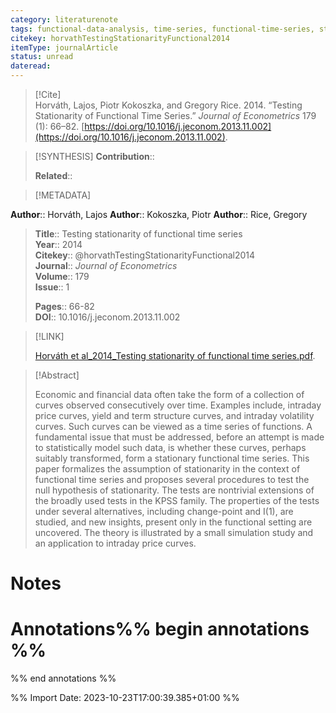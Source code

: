 ```yaml
---
category: literaturenote
tags: functional-data-analysis, time-series, functional-time-series, stationarity-analysis
citekey: horvathTestingStationarityFunctional2014
itemType: journalArticle
status: unread  
dateread:  
---
```


> [!Cite]  
> Horváth, Lajos, Piotr Kokoszka, and Gregory Rice. 2014. “Testing Stationarity of Functional Time Series.” _Journal of Econometrics_ 179 (1): 66–82. [https://doi.org/10.1016/j.jeconom.2013.11.002](https://doi.org/10.1016/j.jeconom.2013.11.002).

> [!SYNTHESIS] 
>**Contribution**::
>
>**Related**:: 
>

> [!METADATA]  
>
**Author**:: Horváth, Lajos
**Author**:: Kokoszka, Piotr
**Author**:: Rice, Gregory<br>
> **Title**:: Testing stationarity of functional time series    
> **Year**:: 2014     
> **Citekey**:: @horvathTestingStationarityFunctional2014    
>**Journal**:: *Journal of Econometrics*    
>**Volume**:: 179    
>**Issue**:: 1     
>    
>    
>     
> **Pages**:: 66-82    
>**DOI**:: 10.1016/j.jeconom.2013.11.002    
>

> [!LINK] 
>
> [Horváth et al_2014_Testing stationarity of functional time series.pdf](file:///Users/steven/Library/CloudStorage/GoogleDrive-steven.golovkine@ul.ie/My%20Drive/bibliography/Journal%20of%20Econometrics/2014/Horváth%20et%20al_2014_Testing%20stationarity%20of%20functional%20time%20series.pdf).

>[!Abstract]
>
>Economic and financial data often take the form of a collection of curves observed consecutively over time. Examples include, intraday price curves, yield and term structure curves, and intraday volatility curves. Such curves can be viewed as a time series of functions. A fundamental issue that must be addressed, before an attempt is made to statistically model such data, is whether these curves, perhaps suitably transformed, form a stationary functional time series. This paper formalizes the assumption of stationarity in the context of functional time series and proposes several procedures to test the null hypothesis of stationarity. The tests are nontrivial extensions of the broadly used tests in the KPSS family. The properties of the tests under several alternatives, including change-point and I(1), are studied, and new insights, present only in the functional setting are uncovered. The theory is illustrated by a small simulation study and an application to intraday price curves.
>>


# Notes<br>
# Annotations%% begin annotations %%  
 
  
%% end annotations %%

%% Import Date: 2023-10-23T17:00:39.385+01:00 %%
